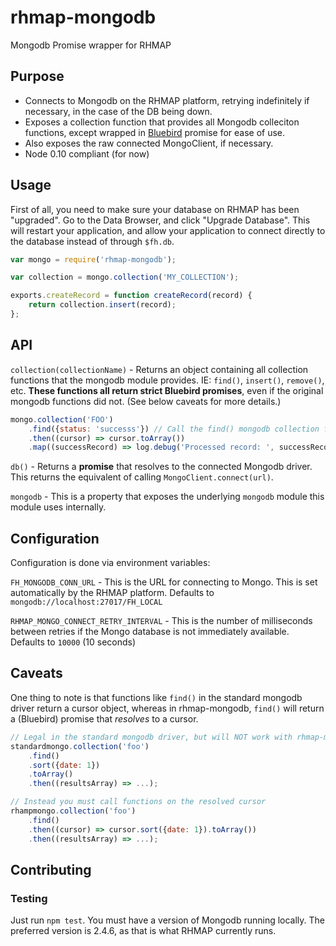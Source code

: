 # rhmap-mongodb
Mongodb Promise wrapper for RHMAP

## Purpose
- Connects to Mongodb on the RHMAP platform, retrying indefinitely if necessary, in the case of the DB being down.
- Exposes a collection function that provides all Mongodb colleciton functions,
except wrapped in [Bluebird](https://www.npmjs.com/package/bluebird) promise for ease of use.
- Also exposes the raw connected MongoClient, if necessary.
- Node 0.10 compliant (for now)

## Usage
First of all, you need to make sure your database on RHMAP has been "upgraded". Go to the Data Browser, and click "Upgrade Database". This will restart your application, and allow your application to connect directly to the database instead of through `$fh.db`.

```js
var mongo = require('rhmap-mongodb');

var collection = mongo.collection('MY_COLLECTION');

exports.createRecord = function createRecord(record) {
    return collection.insert(record);
};
```

## API
`collection(collectionName)` - Returns an object containing all collection functions that
the mongodb module provides. IE: `find()`, `insert()`, `remove()`, etc.
**These functions all return strict Bluebird promises**, even if the original mongodb functions did not. (See below caveats for more details.)
```js
mongo.collection('FOO')
    .find({status: 'successs'}) // Call the find() mongodb collection function
    .then((cursor) => cursor.toArray())
    .map((successRecord) => log.debug('Processed record: ', successRecord)); // Returns a bluebird promise, so we can use its utility functions.
```

`db()` - Returns a **promise** that resolves to the connected Mongodb driver.
This returns the equivalent of calling `MongoClient.connect(url)`.

`mongodb` - This is a property that exposes the underlying `mongodb` module this module uses internally.

## Configuration
Configuration is done via environment variables:

`FH_MONGODB_CONN_URL` - This is the URL for connecting to Mongo. This is set automatically by the RHMAP platform. Defaults to `mongodb://localhost:27017/FH_LOCAL`

`RHMAP_MONGO_CONNECT_RETRY_INTERVAL` - This is the number of milliseconds between retries if the Mongo database is not immediately available. Defaults to `10000` (10 seconds)

## Caveats
One thing to note is that functions like `find()` in the standard mongodb driver return a cursor object, whereas in rhmap-mongodb, `find()` will return a (Bluebird) promise that *resolves* to a cursor.
```js
// Legal in the standard mongodb driver, but will NOT work with rhmap-mongo
standardmongo.collection('foo')
    .find()
    .sort({date: 1})
    .toArray()
    .then((resultsArray) => ...);

// Instead you must call functions on the resolved cursor
rhampmongo.collection('foo')
    .find()
    .then((cursor) => cursor.sort({date: 1}).toArray())
    .then((resultsArray) => ...);
```

## Contributing

### Testing
Just run `npm test`. You must have a version of Mongodb running locally.
The preferred version is 2.4.6, as that is what RHMAP currently runs.
